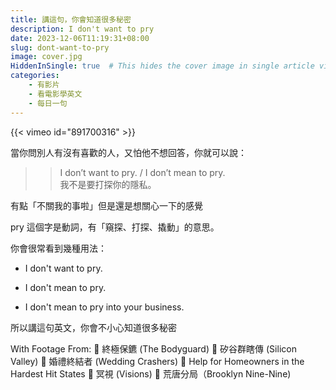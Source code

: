 ```yaml
---
title: 講這句，你會知道很多秘密
description: I don't want to pry
date: 2023-12-06T11:19:31+08:00
slug: dont-want-to-pry
image: cover.jpg
HiddenInSingle: true  # This hides the cover image in single article view
categories:
    - 有影片
    - 看電影學英文
    - 每日一句
---
```

{{< vimeo id="891700316" >}}

當你問別人有沒有喜歡的人，又怕他不想回答，你就可以說：

>> I don’t want to pry. / I don’t mean to pry.  
>> 我不是要打探你的隱私。

有點「不關我的事啦」但是還是想關心一下的感覺
 
pry 這個字是動詞，有「窺探、打探、撬動」的意思。

你會很常看到幾種用法：

- I don't want to pry. 

- I don't mean to pry. 

- I don't mean to pry into your business. 

所以講這句英文，你會不小心知道很多秘密


With Footage From:
🎥 終極保鑣  (The Bodyguard)
🎥 矽谷群瞎傳 (Silicon Valley) 
🎥 婚禮終結者 (Wedding Crashers) 
🎥 Help for Homeowners in the Hardest Hit States 
🎥 冥視 (Visions)
🎥 荒唐分局（Brooklyn Nine-Nine)